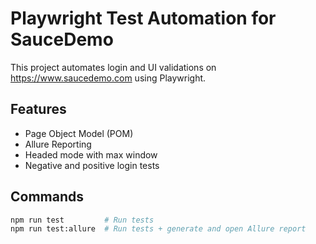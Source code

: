 # Playwright Test Automation for SauceDemo

This project automates login and UI validations on https://www.saucedemo.com using Playwright.

## Features

- Page Object Model (POM)
- Allure Reporting
- Headed mode with max window
- Negative and positive login tests

## Commands

```bash
npm run test         # Run tests
npm run test:allure  # Run tests + generate and open Allure report
